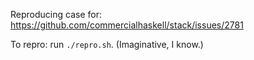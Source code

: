 Reproducing case for: https://github.com/commercialhaskell/stack/issues/2781

To repro: run `./repro.sh`. (Imaginative, I know.)

